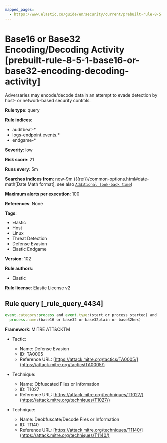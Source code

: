 ```yaml
---
mapped_pages:
  - https://www.elastic.co/guide/en/security/current/prebuilt-rule-8-5-1-base16-or-base32-encoding-decoding-activity.html
---
```


# Base16 or Base32 Encoding/Decoding Activity [prebuilt-rule-8-5-1-base16-or-base32-encoding-decoding-activity]

Adversaries may encode/decode data in an attempt to evade detection by host- or network-based security controls.

**Rule type**: query

**Rule indices**:

* auditbeat-*
* logs-endpoint.events.*
* endgame-*

**Severity**: low

**Risk score**: 21

**Runs every**: 5m

**Searches indices from**: now-9m ({{ref}}/common-options.html#date-math[Date Math format], see also [`Additional look-back time`](docs-content://solutions/security/detect-and-alert/create-detection-rule.md#rule-schedule))

**Maximum alerts per execution**: 100

**References**: None

**Tags**:

* Elastic
* Host
* Linux
* Threat Detection
* Defense Evasion
* Elastic Endgame

**Version**: 102

**Rule authors**:

* Elastic

**Rule license**: Elastic License v2

## Rule query [_rule_query_4434]

```js
event.category:process and event.type:(start or process_started) and
  process.name:(base16 or base32 or base32plain or base32hex)
```

**Framework**: MITRE ATT&CKTM

* Tactic:

    * Name: Defense Evasion
    * ID: TA0005
    * Reference URL: [https://attack.mitre.org/tactics/TA0005/](https://attack.mitre.org/tactics/TA0005/)

* Technique:

    * Name: Obfuscated Files or Information
    * ID: T1027
    * Reference URL: [https://attack.mitre.org/techniques/T1027/](https://attack.mitre.org/techniques/T1027/)

* Technique:

    * Name: Deobfuscate/Decode Files or Information
    * ID: T1140
    * Reference URL: [https://attack.mitre.org/techniques/T1140/](https://attack.mitre.org/techniques/T1140/)



